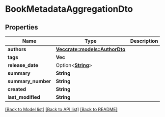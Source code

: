 # BookMetadataAggregationDto

## Properties

Name | Type | Description | Notes
------------ | ------------- | ------------- | -------------
**authors** | [**Vec<crate::models::AuthorDto>**](AuthorDto.md) |  | 
**tags** | **Vec<String>** |  | 
**release_date** | Option<[**String**](string.md)> |  | [optional]
**summary** | **String** |  | 
**summary_number** | **String** |  | 
**created** | **String** |  | 
**last_modified** | **String** |  | 

[[Back to Model list]](../README.md#documentation-for-models) [[Back to API list]](../README.md#documentation-for-api-endpoints) [[Back to README]](../README.md)


